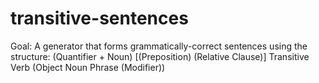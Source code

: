 # transitive-sentences
Goal:  A generator that forms grammatically-correct sentences using the structure:  (Quantifier + Noun) [(Preposition) (Relative Clause)] Transitive Verb (Object Noun Phrase (Modifier))
